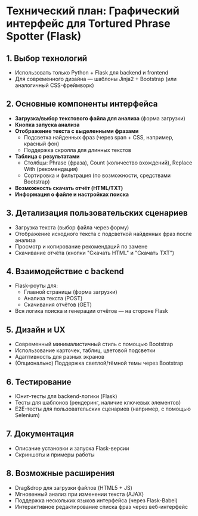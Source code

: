 # Технический план: Графический интерфейс для Tortured Phrase Spotter (Flask)

## 1. Выбор технологий
- Использовать только Python + Flask для backend и frontend
- Для современного дизайна — шаблоны Jinja2 + Bootstrap (или аналогичный CSS-фреймворк)

## 2. Основные компоненты интерфейса
- **Загрузка/выбор текстового файла для анализа** (форма загрузки)
- **Кнопка запуска анализа**
- **Отображение текста с выделенными фразами**
    - Подсветка найденных фраз (через span + CSS, например, красный фон)
    - Поддержка скролла для длинных текстов
- **Таблица с результатами**
    - Столбцы: Phrase (фраза), Count (количество вхождений), Replace With (рекомендация)
    - Сортировка и фильтрация (по возможности, средствами Bootstrap)
- **Возможность скачать отчёт (HTML/TXT)**
- **Информация о файле и настройках поиска**

## 3. Детализация пользовательских сценариев
- Загрузка текста (выбор файла через форму)
- Отображение исходного текста с подсветкой найденных фраз после анализа
- Просмотр и копирование рекомендаций по замене
- Скачивание отчёта (кнопки "Скачать HTML" и "Скачать TXT")

## 4. Взаимодействие с backend
- Flask-роуты для:
    - Главной страницы (форма загрузки)
    - Анализа текста (POST)
    - Скачивания отчётов (GET)
- Вся логика поиска и генерации отчётов — на стороне Flask

## 5. Дизайн и UX
- Современный минималистичный стиль с помощью Bootstrap
- Использование карточек, таблиц, цветовой подсветки
- Адаптивность для разных экранов
- (Опционально) Поддержка светлой/тёмной темы через Bootstrap

## 6. Тестирование
- Юнит-тесты для backend-логики (Flask)
- Тесты для шаблонов (рендеринг, наличие ключевых элементов)
- E2E-тесты для пользовательских сценариев (например, с помощью Selenium)

## 7. Документация
- Описание установки и запуска Flask-версии
- Скриншоты и примеры работы

## 8. Возможные расширения
- Drag&drop для загрузки файлов (HTML5 + JS)
- Мгновенный анализ при изменении текста (AJAX)
- Поддержка нескольких языков интерфейса (через Flask-Babel)
- Интерактивное редактирование списка фраз через веб-интерфейс 